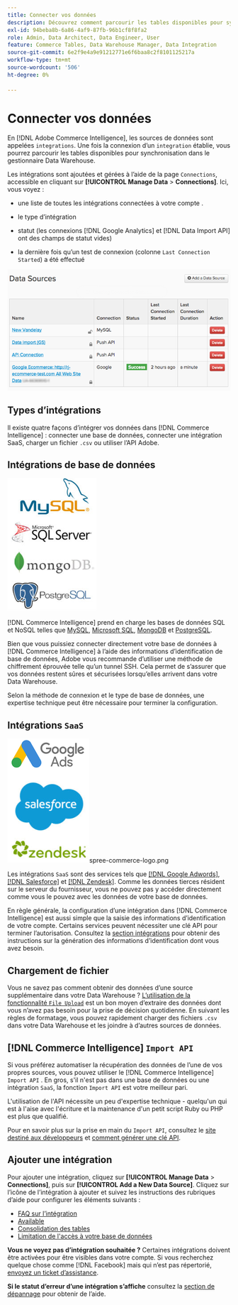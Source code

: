 ```yaml
---
title: Connecter vos données
description: Découvrez comment parcourir les tables disponibles pour synchronisation dans le Gestionnaire Data Warehouse.
exl-id: 94beba8b-6a86-4af9-87fb-96b1cf8f8fa2
role: Admin, Data Architect, Data Engineer, User
feature: Commerce Tables, Data Warehouse Manager, Data Integration
source-git-commit: 6e2f9e4a9e91212771e6f6baa8c2f8101125217a
workflow-type: tm+mt
source-wordcount: '506'
ht-degree: 0%

---
```


# Connecter vos données

En [!DNL Adobe Commerce Intelligence], les sources de données sont appelées `integrations`. Une fois la connexion d’un `integration` établie, vous pourrez parcourir les tables disponibles pour synchronisation dans le gestionnaire Data Warehouse.

Les intégrations sont ajoutées et gérées à l’aide de la page `Connections`, accessible en cliquant sur **[!UICONTROL Manage Data** > **Connections]**. Ici, vous voyez :

* une liste de toutes les intégrations connectées à votre compte .

* le type d’intégration

* statut (les connexions [!DNL Google Analytics] et [!DNL Data Import API] ont des champs de statut vides)

* la dernière fois qu’un test de connexion (colonne `Last Connection Started`) a été effectué

![Data\_Sources\_Table.png](../../../assets/Data_Sources_Table.png)

## Types d’intégrations

Il existe quatre façons d’intégrer vos données dans [!DNL Commerce Intelligence] : connecter une base de données, connecter une intégration SaaS, charger un fichier `.csv` ou utiliser l’API Adobe.

## Intégrations de base de données

![Database\_icons.jpg](../../../assets/Database_icons.jpg)

[!DNL Commerce Intelligence] prend en charge les bases de données SQL et NoSQL telles que [MySQL](../../importing-data/integrations/mysql-via-ssh-tunnel.md), [Microsoft SQL](../integrations/microsoft-sql-server.md), [MongoDB](../integrations/mongodb-via-ssh-tunnel.md) et [PostgreSQL](../integrations/postgresql.md).

Bien que vous puissiez connecter directement votre base de données à [!DNL Commerce Intelligence] à l’aide des informations d’identification de base de données, Adobe vous recommande d’utiliser une méthode de chiffrement éprouvée telle qu’un tunnel SSH. Cela permet de s’assurer que vos données restent sûres et sécurisées lorsqu’elles arrivent dans votre Data Warehouse.

Selon la méthode de connexion et le type de base de données, une expertise technique peut être nécessaire pour terminer la configuration.

## Intégrations `SaaS`

![](../../../assets/SaaS_icons.jpg)spree-commerce-logo.png

Les intégrations `SaaS` sont des services tels que [[!DNL Google Adwords]](../integrations/google-adwords.md), [[!DNL Salesforce]](../integrations/salesforce.md) et [[!DNL Zendesk]](../integrations/zendesk.md). Comme les données tierces résident sur le serveur du fournisseur, vous ne pouvez pas y accéder directement comme vous le pouvez avec les données de votre base de données.

En règle générale, la configuration d’une intégration dans [!DNL Commerce Intelligence] est aussi simple que la saisie des informations d’identification de votre compte. Certains services peuvent nécessiter une clé API pour terminer l’autorisation. Consultez la [section intégrations](../integrations/integrations.md) pour obtenir des instructions sur la génération des informations d’identification dont vous avez besoin.

## Chargement de fichier

Vous ne savez pas comment obtenir des données d’une source supplémentaire dans votre Data Warehouse ? [L’utilisation de la fonctionnalité `File Upload`](../connecting-data/using-file-uploader.md) est un bon moyen d’extraire des données dont vous n’avez pas besoin pour la prise de décision quotidienne. En suivant les règles de formatage, vous pouvez rapidement charger des fichiers `.csv` dans votre Data Warehouse et les joindre à d’autres sources de données.

## [!DNL Commerce Intelligence] `Import API`

Si vous préférez automatiser la récupération des données de l’une de vos propres sources, vous pouvez utiliser le [!DNL Commerce Intelligence] `Import API` . En gros, s&#39;il n&#39;est pas dans une base de données ou une intégration `SaaS`, la fonction `Import API` est votre meilleur pari.

L&#39;utilisation de l&#39;API nécessite un peu d&#39;expertise technique - quelqu&#39;un qui est à l&#39;aise avec l&#39;écriture et la maintenance d&#39;un petit script Ruby ou PHP est plus que qualifié.

Pour en savoir plus sur la prise en main du `Import API`, consultez le [site destiné aux développeurs](https://developer.adobe.com/commerce/services/reporting/) et [comment générer une clé API](https://developer.adobe.com/commerce/services/reporting/import-api/).

## Ajouter une intégration

Pour ajouter une intégration, cliquez sur **[!UICONTROL Manage Data** > **Connections]**, puis sur **[!UICONTROL Add a New Data Source]**. Cliquez sur l’icône de l’intégration à ajouter et suivez les instructions des rubriques d’aide pour configurer les éléments suivants :

* [FAQ sur l’intégration](https://support.magento.com/hc/en-us/sections/360003161871-Integration-FAQ)
* [Available ](../integrations/integrations.md)
* [Consolidation des tables](../../../best-practices/consolidating-your-tables.md)
* [Limitation de l&#39;accès à votre base de données](../../../administrator/account-management/restrict-db-access.md)

**Vous ne voyez pas d’intégration souhaitée ?** Certaines intégrations doivent être activées pour être visibles dans votre compte. Si vous recherchez quelque chose comme [!DNL Facebook] mais qui n’est pas répertorié, [envoyez un ticket d’assistance](https://experienceleague.adobe.com/docs/commerce-knowledge-base/kb/troubleshooting/miscellaneous/mbi-service-policies.html?lang=fr).

**Si le statut d’erreur d’une intégration s’affiche** consultez la [section de dépannage](https://support.magento.com/hc/en-us/sections/360003078151) pour obtenir de l’aide.

